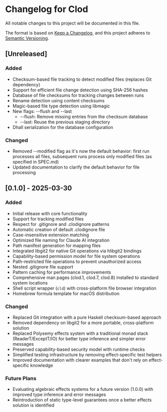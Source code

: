# Changelog for Clod

All notable changes to this project will be documented in this file.

The format is based on [Keep a Changelog](https://keepachangelog.com/en/1.0.0/),
and this project adheres to [Semantic Versioning](https://semver.org/spec/v2.0.0.html).

## [Unreleased]
### Added
- Checksum-based file tracking to detect modified files (replaces Git dependency)
- Support for efficient file change detection using SHA-256 hashes
- Database of file checksums for tracking changes between runs
- Rename detection using content checksums
- Magic-based file type detection using libmagic
- New flags: --flush and --last
  - --flush: Remove missing entries from the checksum database
  - --last: Reuse the previous staging directory
- Dhall serialization for the database configuration

### Changed
- Removed --modified flag as it's now the default behavior: first run processes all files, subsequent runs process only modified files (as specified in SPEC.md)
- Updated documentation to clarify the default behavior for file processing

## [0.1.0] - 2025-03-30
### Added
- Initial release with core functionality
- Support for tracking modified files
- Respect for .gitignore and .clodignore patterns
- Automatic creation of default .clodignore file
- Case-insensitive extension matching
- Optimized file naming for Claude AI integration
- Path manifest generation for mapping files
- Integrated libgit2 for native Git operations via hlibgit2 bindings
- Capability-based permission model for file system operations
- Path-restricted file operations to prevent unauthorized access
- Nested .gitignore file support
- Pattern caching for performance improvements
- Comprehensive man pages (clod.1, clod.7, clod.8) installed to standard system locations
- Shell script wrapper (`cld`) with cross-platform file browser integration
- Homebrew formula template for macOS distribution

### Changed
- Replaced Git integration with a pure Haskell checksum-based approach
- Removed dependency on libgit2 for a more portable, cross-platform solution
- Replaced Polysemy effects system with a traditional monad stack (ReaderT/ExceptT/IO) for better type inference and simpler error messages
- Preserved capability-based security model with runtime checks
- Simplified testing infrastructure by removing effect-specific test helpers
- Improved documentation with clearer examples that don't rely on effect-specific knowledge

### Future Plans
- Evaluating algebraic effects systems for a future version (1.0.0) with improved type inference and error messages
- Reintroduction of static type-level guarantees once a better effects solution is identified